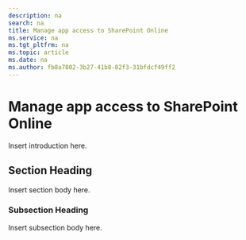 ```yaml
---
description: na
search: na
title: Manage app access to SharePoint Online
ms.service: na
ms.tgt_pltfrm: na
ms.topic: article
ms.date: na
ms.author: fb8a7802-3b27-41b8-82f3-31bfdcf49ff2
---
```

# Manage app access to SharePoint Online
Insert introduction here.

## Section Heading
Insert section body here.

### Subsection Heading
Insert subsection body here.

